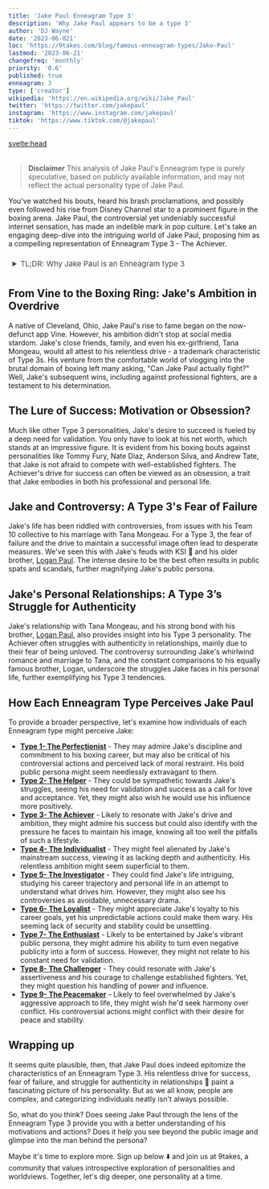 ```yaml
---
title: 'Jake Paul Enneagram Type 3'
description: 'Why Jake Paul appears to be a type 3'
author: 'DJ Wayne'
date: '2023-06-021'
loc: 'https://9takes.com/blog/famous-enneagram-types/Jake-Paul'
lastmod: '2023-06-21'
changefreq: 'monthly'
priority: '0.6'
published: true
enneagram: 3
type: ['creator']
wikipedia: 'https://en.wikipedia.org/wiki/Jake_Paul'
twitter: 'https://twitter.com/jakepaul'
instagram: 'https://www.instagram.com/jakepaul'
tiktok: 'https://www.tiktok.com/@jakepaul'
---
```


<!-- Notes: boxing, can he actually fight, net worth, where is he from, close friends, tommy fury, nate diaz, anderson silva, andrew tate, ksi, disney channel, age, girlfriend, news, logan paul -->

<svelte:head>

<meta property="og:image" content="https://9takes.com/types/3s/Jake-Paul.webp" />
  <link rel="canonical" href="https://9takes.com/blog/famous-enneagram-types/Jake-Paul">
</svelte:head>
<script>
	import  PopCard  from "../../../lib/components/atoms/PopCard.svelte";
</script>
<div
	style="display: flex;
    justify-content: center;
    margin: 1rem 0;
	"
>
	<PopCard
		image={`/types/3s/${'Jake-Paul'}.webp`}
		showIcon={false}
		displayText="Jake Paul"
		subtext=""
	/>
</div>

> **Disclaimer** This analysis of Jake Paul's Enneagram type is purely speculative, based on publicly available information, and may not reflect the actual personality type of Jake Paul.

<p class="firstLetter">You've watched his bouts, heard his brash proclamations, and possibly even followed his rise from Disney Channel star to a prominent figure in the boxing arena. Jake Paul, the controversial yet undeniably successful internet sensation, has made an indelible mark in pop culture. Let's take an engaging deep-dive into the intriguing world of Jake Paul, proposing him as a compelling representation of Enneagram Type 3 - The Achiever.</p>

<details>
<summary class="accordion">TL;DR: Why Jake Paul is an Enneagram type 3</summary>
<div class="panel">
<ul>
<li><b>Ambition in Overdrive</b>: Known for his brash confidence and relentless ambition, Jake Paul's rise from social media star to boxing celebrity reflects the quintessential Type 3 trait - an overwhelming desire to succeed. His decision to enter the brutal boxing ring shows his drive to achieve, challenging public skepticism about his fighting prowess.</li>
<li><b>Inner World of a Type 3</b>: Beneath the flash and the fame, Jake's life reflects a typical Type 3's inner struggles. He constantly seeks validation through success, mirrored in his impressive net worth and his willingness to take on established fighters. His daily life, though not visible to all, likely involves ceaseless planning and action, propelled by a need to maintain his successful image.</li>
<li><b>Controversy as a Reflection of Fear</b>: Jake's controversies, from his sudden marriage to Tana Mongeau to his public feud with his brother, Logan Paul, reflect a Type 3's fear of failure. Often, the fear can lead to desperate actions to stay relevant and successful. Understanding this could evoke empathy for Jake as he navigates the pressures of fame.</li>
<li><b>Core Motivation</b>: At the heart of Jake Paul's actions is a Type 3's core motivation - a need to be validated for his achievements. Every boxing match, every public spat, and every risky venture he undertakes can be traced back to his relentless quest for success and validation.</li>
</ul>
  </div>
</details>

## From Vine to the Boxing Ring: Jake's Ambition in Overdrive

A native of Cleveland, Ohio, Jake Paul's rise to fame began on the now-defunct app Vine. However, his ambition didn't stop at social media stardom. Jake's close friends, family, and even his ex-girlfriend, Tana Mongeau, would all attest to his relentless drive - a trademark characteristic of Type 3s. His venture from the comfortable world of vlogging into the brutal domain of boxing left many asking, "Can Jake Paul actually fight?" Well, Jake's subsequent wins, including against professional fighters, are a testament to his determination.

## The Lure of Success: Motivation or Obsession?

Much like other Type 3 personalities, Jake's desire to succeed is fueled by a deep need for validation. You only have to look at his net worth, which stands at an impressive figure. It is evident from his boxing bouts against personalities like Tommy Fury, Nate Diaz, Anderson Silva, and Andrew Tate, that Jake is not afraid to compete with well-established fighters. The Achiever's drive for success can often be viewed as an obsession, a trait that Jake embodies in both his professional and personal life.

## Jake and Controversy: A Type 3's Fear of Failure

Jake's life has been riddled with controversies, from issues with his Team 10 collective to his marriage with Tana Mongeau. For a Type 3, the fear of failure and the drive to maintain a successful image often lead to desperate measures. We've seen this with Jake's feuds with KSI 🥊 and his older brother, <a href="./Logan-Paul">Logan Paul</a>. The intense desire to be the best often results in public spats and scandals, further magnifying Jake's public persona.

## Jake's Personal Relationships: A Type 3’s Struggle for Authenticity

Jake's relationship with Tana Mongeau, and his strong bond with his brother, <a href="./Logan-Paul">Logan Paul</a>, also provides insight into his Type 3 personality. The Achiever often struggles with authenticity in relationships, mainly due to their fear of being unloved. The controversy surrounding Jake's whirlwind romance and marriage to Tana, and the constant comparisons to his equally famous brother, Logan, underscore the struggles Jake faces in his personal life, further exemplifying his Type 3 tendencies.

## How Each Enneagram Type Perceives Jake Paul

To provide a broader perspective, let's examine how individuals of each Enneagram type might perceive Jake:

- **[Type 1- The Perfectionist](/blog/enneagram/enneagram-type-1)** - They may admire Jake's discipline and commitment to his boxing career, but may also be critical of his controversial actions and perceived lack of moral restraint. His bold public persona might seem needlessly extravagant to them.
- **[Type 2- The Helper](/blog/enneagram/enneagram-type-2)** - They could be sympathetic towards Jake's struggles, seeing his need for validation and success as a call for love and acceptance. Yet, they might also wish he would use his influence more positively.
- **[Type 3- The Achiever](/blog/enneagram/enneagram-type-3)** - Likely to resonate with Jake's drive and ambition, they might admire his success but could also identify with the pressure he faces to maintain his image, knowing all too well the pitfalls of such a lifestyle.
- **[Type 4- The Individualist](/blog/enneagram/enneagram-type-4)** - They might feel alienated by Jake's mainstream success, viewing it as lacking depth and authenticity. His relentless ambition might seem superficial to them.
- **[Type 5- The Investigator](/blog/enneagram/enneagram-type-5)** - They could find Jake's life intriguing, studying his career trajectory and personal life in an attempt to understand what drives him. However, they might also see his controversies as avoidable, unnecessary drama.
- **[Type 6- The Loyalist](/blog/enneagram/enneagram-type-6)** - They might appreciate Jake's loyalty to his career goals, yet his unpredictable actions could make them wary. His seeming lack of security and stability could be unsettling.
- **[Type 7- The Enthusiast](/blog/enneagram/enneagram-type-7)** - Likely to be entertained by Jake's vibrant public persona, they might admire his ability to turn even negative publicity into a form of success. However, they might not relate to his constant need for validation.
- **[Type 8- The Challenger](/blog/enneagram/enneagram-type-8)** - They could resonate with Jake's assertiveness and his courage to challenge established fighters. Yet, they might question his handling of power and influence.
- **[Type 9- The Peacemaker](/blog/enneagram/enneagram-type-9)** - Likely to feel overwhelmed by Jake's aggressive approach to life, they might wish he'd seek harmony over conflict. His controversial actions might conflict with their desire for peace and stability.

## Wrapping up

It seems quite plausible, then, that Jake Paul does indeed epitomize the characteristics of an Enneagram Type 3. His relentless drive for success, fear of failure, and struggle for authenticity in relationships 💑 paint a fascinating picture of his personality. But as we all know, people are complex, and categorizing individuals neatly isn't always possible.

So, what do you think? Does seeing Jake Paul through the lens of the Enneagram Type 3 provide you with a better understanding of his motivations and actions? Does it help you see beyond the public image and glimpse into the man behind the persona?

Maybe it's time to explore more. Sign up below ⬇️ and join us at 9takes, a community that values introspective exploration of personalities and worldviews. Together, let's dig deeper, one personality at a time.

<div>
<script type="application/ld+json">
	{
  "@context": "http://schema.org",
  "@graph": [
    {
      "@type": "Article",
      "articleBody": "This article explores the personality traits of Jake Paul from the perspective of the Enneagram Type 3. Known for his ambition, drive for success, and constant need for validation, Jake embodies many characteristics of Type 3 personalities. The article discusses various facets of Jake's life and career that demonstrate his Type 3 characteristics, including his rise to fame, boxing career, and controversies.",
      "author": {
        "@type": "Person",
        "name": "DJ Wayne",
"sameAs": [
      {
        "@id": "https://www.instagram.com/djwayne3/"
      },
      {
        "@id": "https://twitter.com/djwayne3"
      }
     ]
      },
      "dateModified": {
        "@type": "Date",
        "@value": "2023-06-22"
      },
      "datePublished": {
        "@type": "Date",
        "@value": "2023-06-22"
      },
      "description": "This blog post examines the reasons why Jake Paul might be an Enneagram Type 3. It focuses on his personality traits, his motivations, his inner world, controversies he's faced, and how these elements might be related to the core attributes of a Type 3.",
      "headline": "Unraveling Jake Paul: An Insight Into His Enneagram Type 3 Personality",
      "image": {
        "@type": "ImageObject",
        "height": 800,
        "url": {
          "@id": "https://example.com/types/3s/Jake-Paul.webp"
        },
        "width": 1200
      },
      "mainEntityOfPage": {
        "@id": "https://example.com/blog/famous-enneagram-types/Jake-Paul",
        "@type": "WebPage"
      },
      "mentions": {
        "@type": "Person",
        "name": "Jake Paul",
        "sameAs": [
          {
            "@id": "https://en.wikipedia.org/wiki/Jake_Paul"
          },
          {
            "@id": "https://twitter.com/jakepaul"
          },
          {
            "@id": "https://www.instagram.com/jakepaul/"
          },
          {
            "@id": "https://www.tiktok.com/@jakepaul"
          }
        ]
      },
      "publisher": {
		"@type": "Organization",
"sameAs": [
      {
        "@id": "https://www.instagram.com/9takesdotcom/"
      },
      {
        "@id": "https://twitter.com/9takesdotcom"
      }
     ],
		"logo": {
		"@type": "ImageObject",
		"height": 60,
		"url": {
			"@id": "https://9takes.com/brand/darkRubix.png"
		},
		"width": 600
		},
		"name": "9takes"
	},
    {
      "@type": "FAQPage",
      "mainEntity": [
        {
          "@type": "Question",
          "acceptedAnswer": {
            "@type": "Answer",
            "text": "Jake Paul exhibits many characteristics associated with Enneagram Type 3 personalities. This includes his ambition, desire for success, constant need for validation, and adaptability. These characteristics are deeply rooted in his desire to be seen as successful and valuable, which is a core motivation for Type 3 individuals."
          },
          "name": "Why is Jake Paul considered an Enneagram Type 3?"
        },
        {
          "@type": "Question",
          "acceptedAnswer": {
            "@type": "Answer",
            "text": "Jake's success in boxing, his influential social media presence, and his ability to bounce back from public controversies are all indicative of his Type 3 personality. Moreover, his constant pursuit of new ventures and his dedication to his personal image also reflect the strengths and growth potential of Type 3 individuals."
          },
          "name": "What are some examples of Jake Paul's Type 3 characteristics?"
        },
        {
          "@type": "Question",
          "acceptedAnswer": {
            "@type": "Answer",
            "text": "Jake Paul is well-known for his outgoing and charismatic personality. He is ambitious, business-minded, and tends to be in the public eye often. However, these descriptions are based on public perception and his portrayed image in the media. To know his exact personality, one would have to know him personally."
          },
          "name": "What is Jake Paul's personality?"
        },
        {
          "@type": "Question",
          "acceptedAnswer": {
            "@type": "Answer",
            "text": "Jake Paul is an Enneagram type 3, also known as The Achiever. This Enneagram type is ambitious, adaptable, and driven, often motivated by a desire to be successful and admired. Please note that this information is based on public information and not directly confirmed by Jake Paul himself."
          },
          "name": "What is Jake Paul's Enneagram type?"
        }
      ]
    }
  ]
}
</script>
</div>

<style lang="scss">
  .accordion {
    color: #444;
    cursor: pointer;
    padding: 0.5rem;
    border: none;
    text-align: left;
    outline: none;
    font-size: 15px;
    transition: 0.4s;
  }

  .accordion:hover {
    background-color: var(--color-theme-purple-v);
    color: var(--color-theme-purple);
  }

  /*.panel:hover {

    background-color: #ccc;

}*/

  .panel {
    padding: 18px;
    /*display: none;*/
    background-color: white;
    overflow: hidden;

  }
</style>

